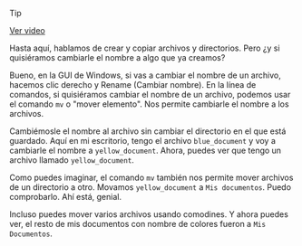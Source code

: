 > [!TIP]  
> [Ver video](https://youtu.be/dJhcZqCaaPk)

Hasta aquí, hablamos de crear y copiar archivos y directorios. Pero ¿y si quisiéramos cambiarle el nombre a algo que ya creamos?

Bueno, en la GUI de Windows, si vas a cambiar el nombre de un archivo, hacemos clic derecho y Rename (Cambiar nombre). En la línea de comandos, si quisiéramos cambiar el nombre de un archivo, podemos usar el comando `mv` o "mover elemento". Nos permite cambiarle el nombre a los archivos.

Cambiémosle el nombre al archivo sin cambiar el directorio en el que está guardado. Aquí en mi escritorio, tengo el archivo `blue_document` y voy a cambiarle el nombre a `yellow_document`. Ahora, puedes ver que tengo un archivo llamado `yellow_document`.

Como puedes imaginar, el comando `mv` también nos permite mover archivos de un directorio a otro. Movamos `yellow_document` a `Mis documentos`. Puedo comprobarlo. Ahí está, genial.

Incluso puedes mover varios archivos usando comodines. Y ahora puedes ver, el resto de mis documentos con nombre de colores fueron a `Mis Documentos`.
